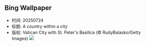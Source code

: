 ## Bing Wallpaper
- 时间: 20250724
- 标题: A country within a city
- 版权: Vatican City with St. Peter's Basilica (© RudyBalasko/Getty Images)
![](https://cn.bing.com/th?id=OHR.VaticanCity_EN-US5915643866_UHD.jpg&rf=LaDigue_UHD.jpg&pid=hp&w=3840&h=2160&rs=1&c=4)
